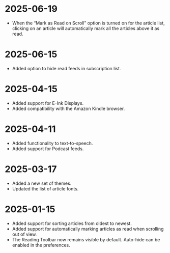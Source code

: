 # 2025-06-19

- When the “Mark as Read on Scroll” option is turned on for the article list, clicking on an article will automatically mark all the articles above it as read.

# 2025-06-15

- Added option to hide read feeds in subscription list.

# 2025-04-15

- Added support for E-Ink Displays.
- Added compatibility with the Amazon Kindle browser.

# 2025-04-11

- Added functionality to text-to-speech.
- Added support for Podcast feeds.

# 2025-03-17

- Added a new set of themes.
- Updated the list of article fonts.

# 2025-01-15

- Added support for sorting articles from oldest to newest.
- Added support for automatically marking articles as read when scrolling out of view.
- The Reading Toolbar now remains visible by default. Auto-hide can be enabled in the preferences.
